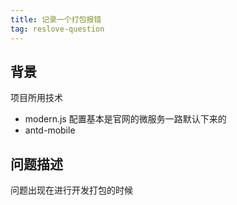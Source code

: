 ```yaml
---
title: 记录一个打包报错
tag: reslove-question
---
```


## 背景
项目所用技术
- modern.js 配置基本是官网的微服务一路默认下来的
- antd-mobile


## 问题描述
问题出现在进行开发打包的时候